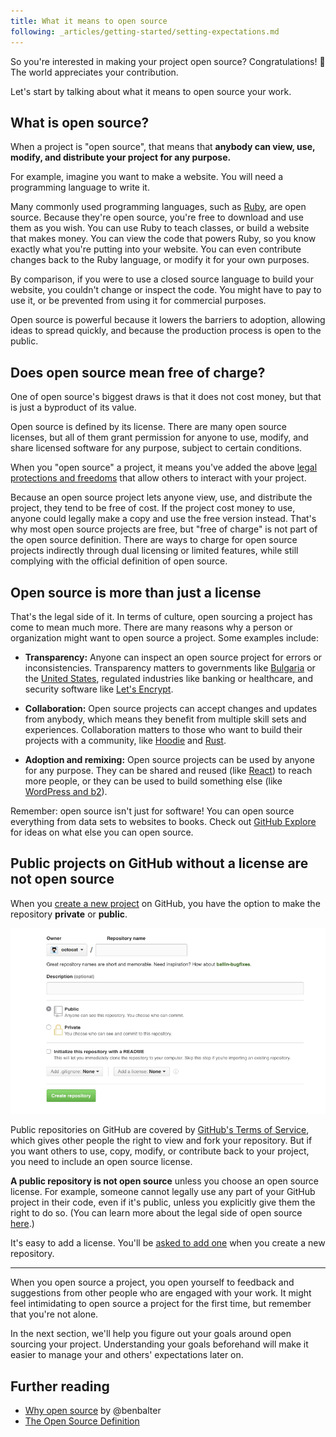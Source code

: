 ```yaml
---
title: What it means to open source
following: _articles/getting-started/setting-expectations.md
---
```


So you're interested in making your project open source? Congratulations! 🎉 The world appreciates your contribution.

Let's start by talking about what it means to open source your work.

## What is open source?

When a project is "open source", that means that **anybody can view, use, modify, and distribute your project for any purpose.**

For example, imagine you want to make a website. You will need a programming language to write it.

Many commonly used programming languages, such as [Ruby](https://github.com/ruby/ruby), are open source. Because they're open source, you're free to download and use them as you wish. You can use Ruby to teach classes, or build a website that makes money. You can view the code that powers Ruby, so you know exactly what you're putting into your website. You can even contribute changes back to the Ruby language, or modify it for your own purposes.

By comparison, if you were to use a closed source language to build your website, you couldn't change or inspect the code. You might have to pay to use it, or be prevented from using it for commercial purposes.

Open source is powerful because it lowers the barriers to adoption, allowing ideas to spread quickly, and because the production process is open to the public.

## Does open source mean free of charge?

One of open source's biggest draws is that it does not cost money, but that is just a byproduct of its value.

Open source is defined by its license. There are many open source licenses, but all of them grant permission for anyone to use, modify, and share licensed software for any purpose, subject to certain conditions.

When you "open source" a project, it means you've added the above [legal protections and freedoms](https://opensource.org/osd) that allow others to interact with your project.

Because an open source project lets anyone view, use, and distribute the project, they tend to be free of cost. If the project cost money to use, anyone could legally make a copy and use the free version instead. That's why most open source projects are free, but "free of charge" is not part of the open source definition. There are ways to charge for open source projects indirectly through dual licensing or limited features, while still complying with the official definition of open source.

## Open source is more than just a license

That's the legal side of it. In terms of culture, open sourcing a project has come to mean much more. There are many reasons why a person or organization might want to open source a project. Some examples include:

* **Transparency:** Anyone can inspect an open source project for errors or inconsistencies. Transparency matters to governments like [Bulgaria](https://medium.com/@bozhobg/bulgaria-got-a-law-requiring-open-source-98bf626cf70a) or the [United States](https://sourcecode.cio.gov/), regulated industries like banking or healthcare, and security software like [Let's Encrypt](https://github.com/letsencrypt).

* **Collaboration:** Open source projects can accept changes and updates from anybody, which means they benefit from multiple skill sets and experiences. Collaboration matters to those who want to build their projects with a community, like [Hoodie](https://github.com/hoodiehq) and [Rust](https://github.com/rust-lang/rust).

* **Adoption and remixing:** Open source projects can be used by anyone for any purpose. They can be shared and reused (like [React](https://github.com/facebook/react)) to reach more people, or they can be used to build something else (like [WordPress and b2](https://github.com/WordPress/book/blob/master/Content/Part%201/2-b2-cafelog.md)).

Remember: open source isn't just for software! You can open source everything from data sets to websites to books. Check out [GitHub Explore](https://github.com/explore) for ideas on what else you can open source.

## Public projects on GitHub without a license are not open source

When you [create a new project](https://help.github.com/articles/creating-a-new-repository/) on GitHub, you have the option to make the repository **private** or **public**.

![create repository](/assets/images/getting-started/repo-create-name.png)

Public repositories on GitHub are covered by [GitHub's Terms of Service](https://help.github.com/articles/github-terms-of-service/#f-copyright-and-content-ownership), which gives other people the right to view and fork your repository. But if you want others to use, copy, modify, or contribute back to your project, you need to include an open source license.

**A public repository is not open source** unless you choose an open source license. For example, someone cannot legally use any part of your GitHub project in their code, even if it's public, unless you explicitly give them the right to do so. (You can learn more about the legal side of open source [here](../legal/).)

It's easy to add a license. You'll be [asked to add one](https://help.github.com/articles/open-source-licensing/) when you create a new repository.

---

When you open source a project, you open yourself to feedback and suggestions from other people who are engaged with your work. It might feel intimidating to open source a project for the first time, but remember that you're not alone.

In the next section, we'll help you figure out your goals around open sourcing your project. Understanding your goals beforehand will make it easier to manage your and others' expectations later on.

## Further reading

* [Why open source](http://ben.balter.com/2015/11/23/why-open-source/) by @benbalter
* [The Open Source Definition](https://opensource.org/osd)
